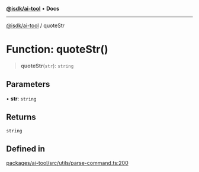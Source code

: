 [**@isdk/ai-tool**](../README.md) • **Docs**

***

[@isdk/ai-tool](../globals.md) / quoteStr

# Function: quoteStr()

> **quoteStr**(`str`): `string`

## Parameters

• **str**: `string`

## Returns

`string`

## Defined in

[packages/ai-tool/src/utils/parse-command.ts:200](https://github.com/isdk/ai-tool.js/blob/37ada542a786fbbc770f2d61beb564f6e603941d/src/utils/parse-command.ts#L200)
